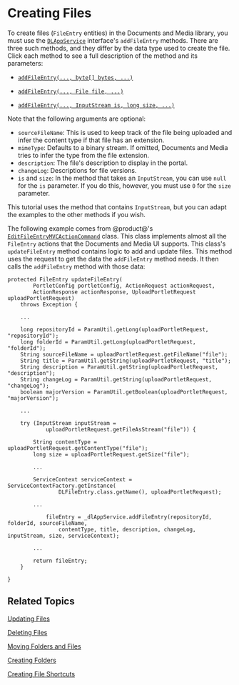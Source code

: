 # Creating Files [](id=creating-files)

To create files (`FileEntry` entities) in the Documents and Media library, you 
must use the 
[`DLAppService`](@platform-ref@/7.1-latest/javadocs/portal-kernel/com/liferay/document/library/kernel/service/DLAppService.html) 
interface's `addFileEntry` methods. There are three such methods, and they 
differ by the data type used to create the file. Click each method to see a 
full description of the method and its parameters: 

-   [`addFileEntry(..., byte[] bytes, ...)`](@platform-ref@/7.1-latest/javadocs/portal-kernel/com/liferay/document/library/kernel/service/DLAppService.html#addFileEntry-long-long-java.lang.String-java.lang.String-java.lang.String-java.lang.String-java.lang.String-byte:A-com.liferay.portal.kernel.service.ServiceContext-) 

-   [`addFileEntry(..., File file, ...)`](@platform-ref@/7.1-latest/javadocs/portal-kernel/com/liferay/document/library/kernel/service/DLAppService.html#addFileEntry-long-long-java.lang.String-java.lang.String-java.lang.String-java.lang.String-java.lang.String-java.io.File-com.liferay.portal.kernel.service.ServiceContext-)

-   [`addFileEntry(..., InputStream is, long size, ...)`](@platform-ref@/7.1-latest/javadocs/portal-kernel/com/liferay/document/library/kernel/service/DLAppService.html#addFileEntry-long-long-java.lang.String-java.lang.String-java.lang.String-java.lang.String-java.lang.String-java.io.InputStream-long-com.liferay.portal.kernel.service.ServiceContext-)

Note that the following arguments are optional: 

-   `sourceFileName`: This is used to keep track of the file being uploaded and 
    infer the content type if that file has an extension. 
-   `mimeType`: Defaults to a binary stream. If omitted, Documents and Media 
    tries to infer the type from the file extension. 
-   `description`: The file's description to display in the portal. 
-   `changeLog`: Descriptions for file versions. 
-   `is` and `size`: In the method that takes an `InputStream`, you can use 
    `null` for the `is` parameter. If you do this, however, you must use `0` for 
    the `size` parameter. 

This tutorial uses the method that contains `InputStream`, but you can adapt the 
examples to the other methods if you wish. 

The following example comes from @product@'s 
[`EditFileEntryMVCActionCommand`](https://github.com/liferay/liferay-portal/blob/master/modules/apps/document-library/document-library-web/src/main/java/com/liferay/document/library/web/internal/portlet/action/EditFileEntryMVCActionCommand.java) 
class. This class implements almost all the `FileEntry` actions that the 
Documents and Media UI supports. This class's `updateFileEntry` method contains 
logic to add and update files. This method uses the request to get the data the 
`addFileEntry` method needs. It then calls the `addFileEntry` method with those 
data: 

    protected FileEntry updateFileEntry(
            PortletConfig portletConfig, ActionRequest actionRequest, 
            ActionResponse actionResponse, UploadPortletRequest uploadPortletRequest)
        throws Exception {

        ...

        long repositoryId = ParamUtil.getLong(uploadPortletRequest, "repositoryId");
        long folderId = ParamUtil.getLong(uploadPortletRequest, "folderId");
        String sourceFileName = uploadPortletRequest.getFileName("file");
        String title = ParamUtil.getString(uploadPortletRequest, "title");
        String description = ParamUtil.getString(uploadPortletRequest, "description");
        String changeLog = ParamUtil.getString(uploadPortletRequest, "changeLog");
        boolean majorVersion = ParamUtil.getBoolean(uploadPortletRequest, "majorVersion");

        ...

        try (InputStream inputStream =
                uploadPortletRequest.getFileAsStream("file")) {

            String contentType = uploadPortletRequest.getContentType("file");
            long size = uploadPortletRequest.getSize("file");

            ...

            ServiceContext serviceContext = ServiceContextFactory.getInstance(
                    DLFileEntry.class.getName(), uploadPortletRequest);

            ...

                fileEntry = _dlAppService.addFileEntry(repositoryId, folderId, sourceFileName, 
                    contentType, title, description, changeLog, inputStream, size, serviceContext);

            ...

            return fileEntry;
        }

    }

## Related Topics [](id=related-topics)

[Updating Files](/develop/tutorials/-/knowledge_base/7-1/updating-files)

[Deleting Files](/develop/tutorials/-/knowledge_base/7-1/deleting-files)

[Moving Folders and Files](/develop/tutorials/-/knowledge_base/7-1/moving-folders-and-files)

[Creating Folders](/develop/tutorials/-/knowledge_base/7-1/creating-folders)

[Creating File Shortcuts](/develop/tutorials/-/knowledge_base/7-1/creating-file-shortcuts)
